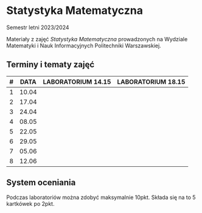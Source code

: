# Statystyka Matematyczna 
Semestr letni 2023/2024 

Materiały z zajęć *Statystyka Matematyczna* prowadzonych na Wydziale Matematyki i Nauk Informacyjnych Politechniki Warszawskiej.

## Terminy i tematy zajęć
| # | DATA | LABORATORIUM 14.15 | LABORATORIUM 18.15 |
|------------|------------|------------|------------|
| 1 | 10.04 | | |
| 2 | 17.04 | | |
| 3 | 24.04 | | |
| 4 | 08.05 | | |
| 5 | 22.05 | | |
| 6 | 29.05 | | |
| 7 | 05.06 | | |
| 8 | 12.06 | | |

## System oceniania 
Podczas laboratoriów można zdobyć maksymalnie 10pkt. Składa się na to 5 kartkówek po 2pkt. 






